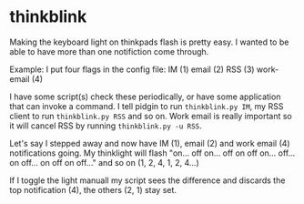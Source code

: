thinkblink
==========

Making the keyboard light on thinkpads flash is pretty easy. I wanted to be able to have more than one notifiction come through.

Example:
I put four flags in the config file:
IM (1)
email (2)
RSS (3)
work-email (4)

I have some script(s) check these periodically, or have some application that can invoke a command. I tell pidgin to run `thinkblink.py IM`, my RSS client to run `thinkblink.py RSS` and so on.
Work email is really important so it will cancel RSS by running `thinkblink.py -u RSS`.

Let's say I stepped away and now have IM (1), email (2) and work email (4) notifications going. My thinklight will flash "on... off on... off on off on... off... on off... on off on off..." and so on (1, 2, 4, 1, 2, 4...)

If I toggle the light manuall my script sees the difference and discards the top notification (4), the others (2, 1) stay set.
